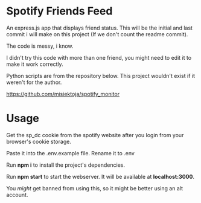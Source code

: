 # Spotify Friends Feed
An express.js app that displays friend status. This will be the initial and last commit i will make on this project (If we don't count the readme commit).

The code is messy, i know.

I didn't try this code with more than one friend, you might need to edit it to make it work correctly.

Python scripts are from the repository below. This project wouldn't exist if it weren't for the author.

https://github.com/misiektoja/spotify_monitor

# Usage
Get the sp_dc cookie from the spotify website after you login from your browser's cookie storage.

Paste it into the .env.example file. Rename it to .env

Run **npm i** to install the project's dependencies.

Run **npm start** to start the webserver. It will be available at **localhost:3000**.

You *might* get banned from using this, so it might be better using an alt account.
